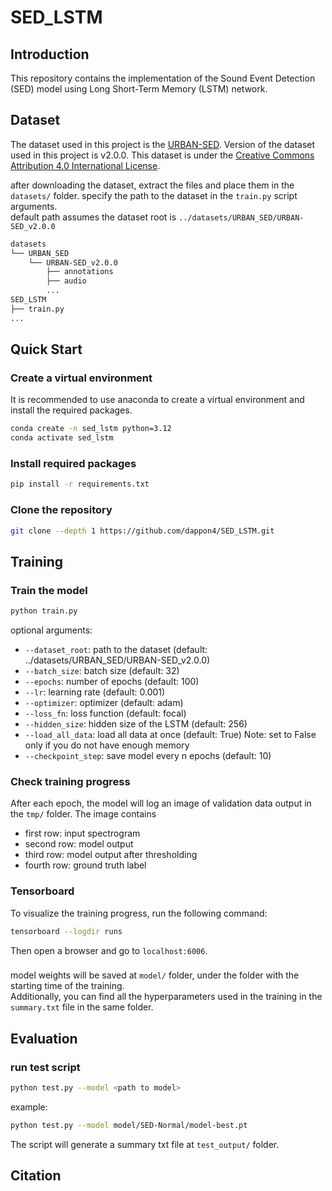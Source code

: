 # SED_LSTM
## Introduction
This repository contains the implementation of the Sound Event Detection (SED) model using Long Short-Term Memory (LSTM) network.

## Dataset
The dataset used in this project is the [URBAN-SED](https://urbansed.weebly.com/). Version of the dataset used in this project is v2.0.0. This dataset is under the [Creative Commons Attribution 4.0 International License](https://creativecommons.org/licenses/by/4.0/).

after downloading the dataset, extract the files and place them in the `datasets/` folder. specify the path to the dataset in the `train.py` script arguments.  
default path assumes the dataset root is `../datasets/URBAN_SED/URBAN-SED_v2.0.0`
```bash
datasets
└── URBAN_SED
    └── URBAN-SED_v2.0.0
        ├── annotations
        ├── audio
        ...
SED_LSTM
├── train.py
...
```

## Quick Start
### Create a virtual environment
It is recommended to use anaconda to create a virtual environment and install the required packages.
```bash
conda create -n sed_lstm python=3.12
conda activate sed_lstm
```
### Install required packages
```bash
pip install -r requirements.txt
```

### Clone the repository
```bash
git clone --depth 1 https://github.com/dappon4/SED_LSTM.git
```

## Training
### Train the model
```bash
python train.py
```
optional arguments:
- `--dataset_root`: path to the dataset (default: ../datasets/URBAN_SED/URBAN-SED_v2.0.0)
- `--batch_size`: batch size (default: 32)
- `--epochs`: number of epochs (default: 100)
- `--lr`: learning rate (default: 0.001)
- `--optimizer`: optimizer (default: adam)
- `--loss_fn`: loss function (default: focal)
- `--hidden_size`: hidden size of the LSTM (default: 256)
- `--load_all_data`: load all data at once (default: True) Note: set to False only if you do not have enough memory
- `--checkpoint_step`: save model every n epochs (default: 10)

### Check training progress
After each epoch, the model will log an image of validation data output in the `tmp/` folder. The image contains
- first row: input spectrogram
- second row: model output
- third row: model output after thresholding
- fourth row: ground truth label

### Tensorboard
To visualize the training progress, run the following command:
```bash
tensorboard --logdir runs
```
Then open a browser and go to `localhost:6006`.

### 
model weights will be saved at `model/` folder, under the folder with the starting time of the training.  
Additionally, you can find all the hyperparameters used in the training in the `summary.txt` file in the same folder.

## Evaluation
### run test script
```bash
python test.py --model <path to model>
```
example:
```bash
python test.py --model model/SED-Normal/model-best.pt
```
The script will generate a summary txt file at `test_output/` folder.

## Citation

